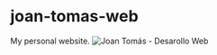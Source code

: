 # joan-tomas-web
My personal website.
![Joan Tomás - Desarollo Web](https://github.com/joan-tomas-1995/joan-tomas-web/assets/4356870/eef15d59-0126-40e0-8149-e8e069a1f294)

